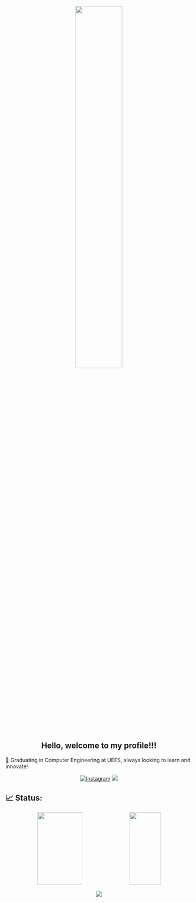 <div align="center">
<img width=50%  src="https://cdnb.artstation.com/p/assets/images/images/048/282/733/original/exceptrea-gamerroom-1-revisioned-0.gif?1649761105">
</div>
<h2 align="center" >Hello, welcome to my profile!!!</h2> 

🌱 Graduating in Computer Engineering at UEFS, always looking to learn and innovate! 

<div align="center">

[![Instagram](https://img.shields.io/badge/Instagram-E4405F?style=for-the-badge&logo=instagram&logoColor=white)](https://www.instagram.com/thiagonsa_/)
<a href = "mailto:cmp.1a.thiagoalmeida003@gmail.com"> <img src="https://img.shields.io/badge/-Gmail-%23333?style=for-the-badge&logo=gmail&logoColor=white" target="_blank"></a>

</div>


<h2> 📈 Status:</h2>


<div align="center">
 
 <img width="49%" height="195px" src="https://github-readme-stats.vercel.app/api?username=TAlmeida003&show_icons=true&count_private=true&hide_border=true&title_color=6ECBF5&icon_color=586AE2&text_color=c9d1d9&bg_color=0d1117" />
 <img width="41%" height="195px" src="https://github-readme-stats.vercel.app/api/top-langs/?username=TAlmeida003&layout=compact&hide_border=true&title_color=6ECBF5&text_color=c9d1d9&bg_color=0d1117" />
 
</div>


<div align="center">

![](https://github-readme-streak-stats.herokuapp.com/?user=TAlmeida003&theme=blueberry&hide_border=true)

</div>




